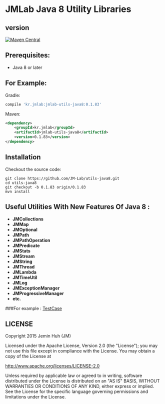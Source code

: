 JMLab Java 8 Utility Libraries
==============================
## version
[![Maven Central](https://maven-badges.herokuapp.com/maven-central/kr.jmlab/jmlab-utils-java8/badge.svg)](http://search.maven.org/#artifactdetails%7Ckr.jmlab%7Cjmlab-utils-java8%7C0.1.83%7Cjar)

## Prerequisites:
* Java 8 or later

## For Example:
Gradle:
```groovy
compile 'kr.jmlab:jmlab-utils-java8:0.1.83'
```
Maven:
```xml
<dependency>
    <groupId>kr.jmlab</groupId>
    <artifactId>jmlab-utils-java8</artifactId>
    <version>0.1.83</version>
</dependency>
```

## Installation
Checkout the source code:

    git clone https://github.com/JM-Lab/utils-java8.git
    cd utils-java8
    git checkout -b 0.1.83 origin/0.1.83
    mvn install

## Useful Utilities With New Features Of Java 8  :
* **JMCollections**
* **JMMap**
* **JMOptional**
* **JMPath**
* **JMPathOperation**
* **JMPredicate**
* **JMStats**
* **JMStream**
* **JMString**
* **JMThread**
* **JMLambda**
* **JMTimeUtil**
* **JMLog**
* **JMExceptionManager**
* **JMProgressiveManager**
* **etc.**

###For example :
[TestCase](https://github.com/JM-Lab/utils-java8/tree/master/src/test/java/kr/jm/utils)

## LICENSE
Copyright 2015 Jemin Huh (JM)

Licensed under the Apache License, Version 2.0 (the "License");
you may not use this file except in compliance with the License.
You may obtain a copy of the License at

<http://www.apache.org/licenses/LICENSE-2.0>

Unless required by applicable law or agreed to in writing, software
distributed under the License is distributed on an "AS IS" BASIS,
WITHOUT WARRANTIES OR CONDITIONS OF ANY KIND, either express or implied.
See the License for the specific language governing permissions and
limitations under the License.